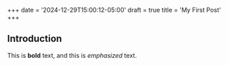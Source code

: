 +++
date = '2024-12-29T15:00:12-05:00'
draft = true
title = 'My First Post'
+++

## Introduction

This is **bold** text, and this is *emphasized* text.